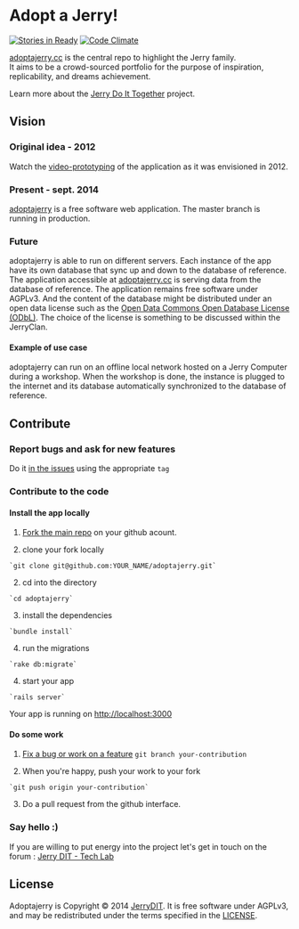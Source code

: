 Adopt a Jerry!
=============

[![Stories in Ready](https://badge.waffle.io/JerryDIT/adoptajerry.png?label=ready&title=Ready)](https://waffle.io/JerryDIT/adoptajerry)
[![Code Climate](https://codeclimate.com/github/JerryDIT/adoptajerry/badges/gpa.svg)](https://codeclimate.com/github/JerryDIT/adoptajerry)

[adoptajerry.cc](http://adoptajerry.cc) is the central repo to highlight the Jerry family.  
It aims to be a crowd-sourced portfolio for the purpose of inspiration,
replicability, and dreams achievement.

Learn more about the [Jerry Do It Together](http://youandjerrycan.org) project.

Vision
------

### Original idea - 2012
Watch the [video-prototyping](http://vimeo.com/46923757) of the application as
it was envisioned in 2012.

### Present - sept. 2014
[adoptajerry](http://adoptajerry.cc) is a free software web application. The master branch is running in production.

### Future
adoptajerry is able to run on different servers. Each instance of the app have its own database that sync up and down to the database of reference. The application accessible at [adoptajerry.cc](http://adoptajerry.cc) is serving data from the database of reference.
The application remains free software under AGPLv3. And the content of the database might be distributed under an open data license such as the [Open Data Commons Open Database License \(ODbL\)](http://opendatacommons.org/licenses/odbl/summary/). The choice of the license is something to be discussed within the JerryClan.

#### Example of use case
adoptajerry can run on an offline local network hosted on a Jerry Computer during a workshop. When the workshop is done, the instance is plugged to the internet and its database automatically synchronized to the database of reference.

Contribute
----------
### Report bugs and ask for new features

Do it [in the issues](https://github.com/JerryDIT/adoptajerry/issues) using the appropriate `tag`

### Contribute to the code

#### Install the app locally

  1. [Fork the main repo](https://github.com/JerryDIT/adoptajerry/fork) on your github acount.

  2. clone your fork locally

    `git clone git@github.com:YOUR_NAME/adoptajerry.git`

  2. cd into the directory

    `cd adoptajerry`

  3. install the dependencies

    `bundle install`

  4. run the migrations

    `rake db:migrate`

  4. start your app

    `rails server`

Your app is running on <http://localhost:3000>

#### Do some work

  1. [Fix a bug or work on a feature](https://github.com/JerryDIT/adoptajerry/issues)
      `git branch your-contribution`

  2. When you're happy, push your work to your fork

    `git push origin your-contribution`

  3. Do a pull request from the github interface.


### Say hello :)

If you are willing to put energy into the project let's get in touch on the forum : [Jerry DIT - Tech Lab](https://groups.google.com/forum/#!forum/techlab-jerrydit)

License
-------

Adoptajerry is Copyright © 2014 [JerryDIT](http://youandjerrycan.org). It is free software under AGPLv3, and may be redistributed under the terms specified in the [LICENSE](https://github.com/JerryDIT/adoptajerry/blob/master/LICENSE).
